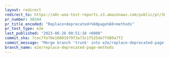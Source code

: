 ```yaml
---
layout: redirect
redirect_to: https://a8c-woo-test-reports.s3.amazonaws.com/public/pr/38344/e2e/index.html
pr_number: 38344
pr_title_encoded: "Replace+deprecated+%60page%60+methods"
pr_test_type: e2e
last_published: "2023-06-26 00:51:10 +0000"
commit_sha: 7cec7fe70e16001979f3a73c1f525de7fd89a7f2
commit_message: "Merge branch 'trunk' into e2e/replace-deprecated-page-methods"
branch_name: e2e/replace-deprecated-page-methods
---
```

